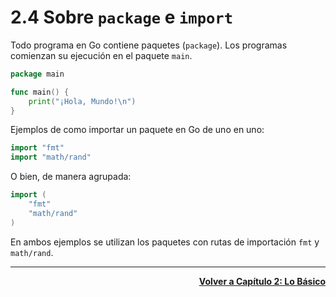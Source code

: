 # 2.4 Sobre `package` e `import`
Todo programa en Go contiene paquetes (`package`). Los programas comienzan su ejecución en el paquete `main`.
```go
package main

func main() {
    print("¡Hola, Mundo!\n")
}
```
Ejemplos de como importar un paquete en Go de uno en uno:
```go
import "fmt"
import "math/rand"
```
O bien, de manera agrupada:
```go
import (
    "fmt"
    "math/rand"
)
```
En ambos ejemplos se utilizan los paquetes con rutas de importación `fmt` y `math/rand`.

---
<div align="right">

[**Volver a Capítulo 2: Lo Básico**](https://github.com/enriqueabsurdum/golang/blob/master/capitulos/02-capitulo/02-0-capitulo-lo-basico.md)
</div>  
